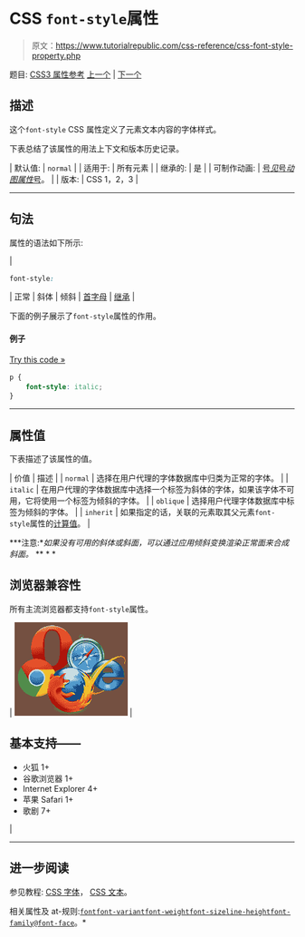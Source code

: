 # CSS `font-style`属性

> 原文：<https://www.tutorialrepublic.com/css-reference/css-font-style-property.php>

题目: [CSS3 属性参考](css3-properties.php) [上一个](css3-font-stretch-property.php) | [下一个](css-font-variant-property.php)

## 描述

这个`font-style` CSS 属性定义了元素文本内容的字体样式。

下表总结了该属性的用法上下文和版本历史记录。

| 默认值: | `normal` |
| 适用于: | 所有元素 |
| 继承的: | 是 |
| 可制作动画: | [号*见*号*动图属性*号](css-animatable-properties.php)。 |
| 版本: | CSS 1，2，3 |

* * *

## 句法

属性的语法如下所示:

| 

```css
font-style: 
```

 | 正常 &#124; 斜体 &#124; 倾斜 &#124; [首字母](../definitions.php#initial) &#124; [继承](../definitions.php#inherit) |

下面的例子展示了`font-style`属性的作用。

#### 例子

[Try this code »](../codelab.php?topic=css&file=font-style-property "Try this code using online Editor")

```css
p {
    font-style: italic;
}
```

* * *

## 属性值

下表描述了该属性的值。

| 价值 | 描述 |
| `normal` | 选择在用户代理的字体数据库中归类为正常的字体。 |
| `italic` | 在用户代理的字体数据库中选择一个标签为斜体的字体，如果该字体不可用，它将使用一个标签为倾斜的字体。 |
| `oblique` | 选择用户代理字体数据库中标签为倾斜的字体。 |
| `inherit` | 如果指定的话，关联的元素取其父元素`font-style`属性的[计算值](../definitions.php#computed-value)。 |

 ***注意:**如果没有可用的斜体或斜面，可以通过应用倾斜变换渲染正常面来合成斜面。*  ** * *

## 浏览器兼容性

所有主流浏览器都支持`font-style`属性。

| ![Browsers Icon](img/e9331123c77668c1832e541c2fca1002.png) | 

## 基本支持——

*   火狐 1+
*   谷歌浏览器 1+
*   Internet Explorer 4+
*   苹果 Safari 1+
*   歌剧 7+

 |

* * *

## 进一步阅读

参见教程: [CSS 字体](../css-tutorial/css-fonts.php)， [CSS 文本](../css-tutorial/css-text.php)。

相关属性及 at-规则:[`font`](css-font-property.php)[`font-variant`](css-font-variant-property.php)[`font-weight`](css-font-weight-property.php)[`font-size`](css-font-size-property.php)[`line-height`](css-line-height-property.php)[`font-family`](css-font-family-property.php)[`@font-face`](css-font-face-rule.php)。*